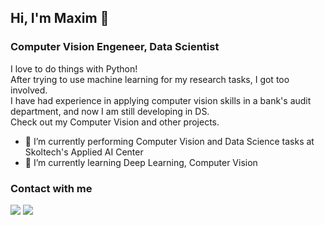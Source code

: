 ## Hi, I'm Maxim 👋
### Computer Vision Engeneer, Data Scientist

I love to do things with Python!  
After trying to use machine learning for my research tasks, I got too involved.  
I have had experience in applying computer vision skills in a bank's audit department, and now I am still developing in DS.  
Check out my Computer Vision and other projects.

- 🔭 I’m currently performing Сomputer Vision and Data Science tasks at Skoltech's Applied AI Center
- 🌱 I’m currently learning Deep Learning, Computer Vision

### Contact with me
<a href= "https://www.linkedin.com/in/hairymax/"><img src="https://img.icons8.com/color/48/000000/linkedin.png"/></a>
<a href= "mailto:aleshin.m.s@gmail.com"><img src="https://img.icons8.com/color/48/000000/message-squared.png"/></a>

<!--
**hairymax/hairymax** is a ✨ _special_ ✨ repository because its `README.md` (this file) appears on your GitHub profile.

Here are some ideas to get you started:

- 👯 I’m looking to collaborate on ...
- 🤔 I’m looking for help with ...
- 💬 Ask me about ...
- 📫 How to reach me: ...
-->
